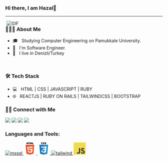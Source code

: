 ### Hi there, I am Hazal👋
<hr/>
<img align="right" alt="GIF" src="https://media.giphy.com/media/L1R1tvI9svkIWwpVYr/giphy.gif" width="500"/>


<h3> 👨🏻‍💻 About Me </h3>

- 🎓 &nbsp; Studying Computer Engineering on Pamukkale University.
- 💼 &nbsp; I'm Software Engineer.
- 💒 &nbsp; I live in Denizli/Turkey

<br>
<h3>🛠 Tech Stack</h3>

- 💻 &nbsp; HTML | CSS | JAVASCRIPT | RUBY
- 🌐 &nbsp; REACTJS | RUBY ON RAILS | TAILWINDCSS  | BOOTSTRAP


<h3> 🤝🏻 Connect with Me </h3>

<a href="https://www.linkedin.com/in/hazal-g%C3%BCltekin-7b2607216/" target="_blank" rel="noopener noreferrer"><img src="https://img.icons8.com/fluency/48/000000/linkedin.png" width="50" /></a>
<a href="https://www.instagram.com/hazall.gltkn/" target="_blank" rel="noopener noreferrer"><img src="https://img.icons8.com/color/344/instagram-new--v1.png" width="50" /></a>
<a href="https://medium.com/@hazallgultekin" target="_blank" rel="noopener noreferrer"><img src="https://img.icons8.com/nolan/64/medium-new.png" width="50" /></a>
<a href="https://twitter.com/Hazallgltkn" target="_blank" rel="noopener noreferrer"><img src="https://img.icons8.com/fluency/48/000000/twitter.png" width="50" /></a>




<h3 align="left">Languages and Tools:</h3>
<p align="left"> 
  <a href="https://www.microsoft.com/en-us/sql-server" target="_blank" rel="noreferrer"> <img src="https://www.svgrepo.com/show/303229/microsoft-sql-server-logo.svg" alt="mssql" width="40" height="40"/> </a> <a href="https://www.postgresql.org" target="_blank" rel="noreferrer">
<a href="https://www.w3schools.com/html/" target="_blank" rel="noreferrer"> 
<img src="https://raw.githubusercontent.com/devicons/devicon/master/icons/html5/html5-original-wordmark.svg" alt="html5" width="40" height="40"/> </a>
<a href="https://www.w3schools.com/css/" target="_blank" rel="noreferrer"> 
<img src="https://raw.githubusercontent.com/devicons/devicon/master/icons/css3/css3-original-wordmark.svg" alt="css3" width="40" height="40"/> </a> 
<a href="https://developer.mozilla.org/en-US/docs/Web/JavaScript" target="_blank" rel="noreferrer"> 
<a href="https://tailwindcss.com/" target="_blank" rel="noreferrer"> <img src="https://www.vectorlogo.zone/logos/tailwindcss/tailwindcss-icon.svg" alt="tailwind" width="40" height="40"/> </a>
<img src="https://raw.githubusercontent.com/devicons/devicon/master/icons/javascript/javascript-original.svg" alt="javascript" width="40" height="40"/> </a> 

  
</p>





